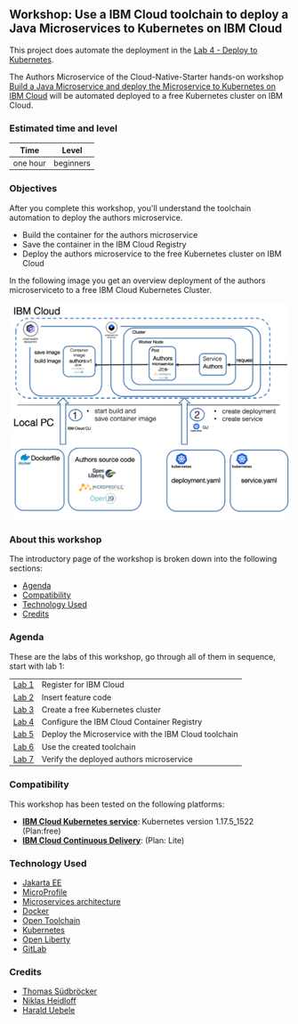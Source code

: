 ## Workshop: Use a IBM Cloud toolchain to deploy a Java Microservices to Kubernetes on IBM Cloud

This project does automate the deployment in the [Lab 4 - Deploy to Kubernetes](https://github.com/IBM/cloud-native-starter/blob/master/workshop-one-service/4-kubernetes.md).

The Authors Microservice of the Cloud-Native-Starter hands-on workshop [Build a Java Microservice and deploy the Microservice to Kubernetes on IBM Cloud](https://github.com/IBM/cloud-native-starter/tree/master/workshop-one-service) will be automated deployed to a free Kubernetes cluster on IBM Cloud.

### Estimated time and level

|  Time | Level  |
| - | - |
| one hour | beginners |

### Objectives

After you complete this workshop, you'll understand the toolchain automation to deploy the authors microservice.

* Build the container for the authors microservice
* Save the container in the IBM Cloud Registry
* Deploy the authors microservice to the free Kubernetes cluster on IBM Cloud

In the following image you get an overview deployment of the authors microserviceto to a free IBM Cloud Kubernetes Cluster.

![Overview of the Authors Microservice deployment](../images/lab-4-overview.png)

### About this workshop

The introductory page of the workshop is broken down into the following sections:

* [Agenda](#agenda)
* [Compatibility](#compatibility)
* [Technology Used](#technology-used)
* [Credits](#credits)

### Agenda

These are the labs of this workshop, go through all of them in sequence, start with lab 1:

|   |   |
| - | - |
| [Lab 1](lab1/README.md) | Register for IBM Cloud |
| [Lab 2](lab2/README.md) | Insert feature code |
| [Lab 3](lab3/README.md) | Create a free Kubernetes cluster |
| [Lab 4](lab4/README.md) | Configure the IBM Cloud Container Registry |
| [Lab 5](lab5/README.md) | Deploy the Microservice with the  IBM Cloud toolchain |
| [Lab 6](lab6/README.md) | Use the created toolchain |
| [Lab 7](lab7/README.md) | Verify the deployed authors microservice |


### Compatibility

This workshop has been tested on the following platforms:

* [**IBM Cloud Kubernetes service**](https://www.ibm.com/cloud/container-service/): Kubernetes version 1.17.5_1522 (Plan:free) 
* [**IBM Cloud Continuous Delivery**](https://www.ibm.com/cloud/continuous-delivery): (Plan: Lite)

### Technology Used

* [Jakarta EE](https://jakarta.ee/)
* [MicroProfile](https://microprofile.io/)
* [Microservices architecture](https://en.wikipedia.org/wiki/Microservices)
* [Docker](https://www.docker.com/)
* [Open Toolchain](https://github.com/open-toolchain)
* [Kubernetes](https://kubernetes.io/)
* [Open Liberty](https://openliberty.io/)
* [GitLab](https://about.gitlab.com/)

### Credits

* [Thomas Südbröcker](https://twitter.com/tsuedbroecker)
* [Niklas Heidloff](https://twitter.com/nheidloff)
* [Harald Uebele](https://twitter.com/Harald_U)





